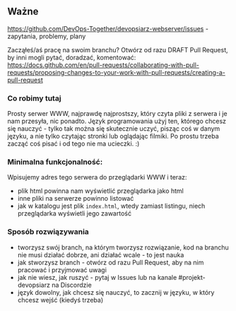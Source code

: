 ## Ważne

https://github.com/DevOps-Together/devopsiarz-webserver/issues - zapytania, problemy, plany

Zacząłeś/aś pracę na swoim branchu? Otwórz od razu DRAFT Pull Request, by inni mogli pytać, doradzać, komentować: https://docs.github.com/en/pull-requests/collaborating-with-pull-requests/proposing-changes-to-your-work-with-pull-requests/creating-a-pull-request

### Co robimy tutaj

Prosty serwer WWW, najprawdę najprostszy, który czyta pliki z serwera i je nam przesyła, nic ponadto. Język programowania użyj ten, którego chcesz się nauczyć - tylko tak można się skutecznie uczyć, pisząc coś w danym języku, a nie tylko czytając stronki lub oglądając filmiki. Po prostu trzeba zacząć coś pisać i od tego nie ma ucieczki. :)

### Minimalna funkcjonalność:

Wpisujemy adres tego serwera do przeglądarki WWW i teraz:

- plik html powinna nam wyświetlić przeglądarka jako html
- inne pliki na serwerze powinno listować
- jak w katalogu jest plik `index.html`, wtedy zamiast listingu, niech przeglądarka wyświetli jego zawartość

### Sposób rozwiązywania
- tworzysz swój branch, na którym tworzysz rozwiązanie, kod na branchu nie musi działać dobrze, ani działać wcale - to jest nauka
- jak stworzysz branch - otwórz od razu Pull Request, aby na nim pracować i przyjmować uwagi
- jak nie wiesz, jak ruszyć - pytaj w Issues lub na kanale #projekt-devopsiarz na Discordzie
- język dowolny, jak chcesz się nauczyć, to zacznij w języku, w który chcesz wejść (kiedyś trzeba)
